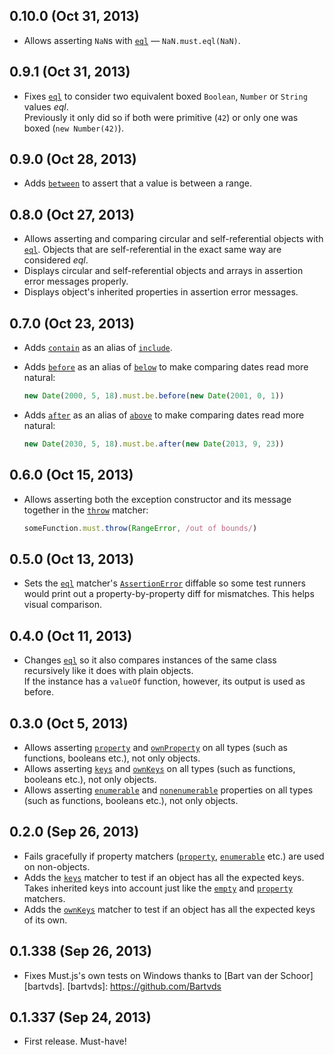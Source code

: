 ## 0.10.0 (Oct 31, 2013)
- Allows asserting `NaN`s with [`eql`] — `NaN.must.eql(NaN)`.

## 0.9.1 (Oct 31, 2013)
- Fixes [`eql`] to consider two equivalent boxed `Boolean`, `Number` or `String`
  values *eql*.  
  Previously it only did so if both were primitive (`42`) or only one was boxed
  (`new Number(42)`).

## 0.9.0 (Oct 28, 2013)
- Adds [`between`] to assert that a value is between a range.

[`between`]: https://github.com/moll/js-must/blob/master/doc/API.md#Must.prototype.between

## 0.8.0 (Oct 27, 2013)
- Allows asserting and comparing circular and self-referential objects with
  [`eql`]. Objects that are self-referential in the exact same way are
  considered *eql*.
- Displays circular and self-referential objects and arrays in assertion error
  messages properly.
- Displays object's inherited properties in assertion error messages.

## 0.7.0 (Oct 23, 2013)
- Adds [`contain`] as an alias of [`include`].

- Adds [`before`] as an alias of [`below`] to make comparing dates read more
  natural:

  ```javascript
  new Date(2000, 5, 18).must.be.before(new Date(2001, 0, 1))
  ```

- Adds [`after`] as an alias of [`above`] to make comparing dates read more
  natural:

  ```javascript
  new Date(2030, 5, 18).must.be.after(new Date(2013, 9, 23))
  ```

[`contain`]: https://github.com/moll/js-must/blob/master/doc/API.md#Must.prototype.contain
[`include`]: https://github.com/moll/js-must/blob/master/doc/API.md#Must.prototype.include
[`below`]: https://github.com/moll/js-must/blob/master/doc/API.md#Must.prototype.below
[`before`]: https://github.com/moll/js-must/blob/master/doc/API.md#Must.prototype.before
[`above`]: https://github.com/moll/js-must/blob/master/doc/API.md#Must.prototype.above
[`after`]: https://github.com/moll/js-must/blob/master/doc/API.md#Must.prototype.after

## 0.6.0 (Oct 15, 2013)
- Allows asserting both the exception constructor and its message together in
  the [`throw`] matcher:

  ```javascript
  someFunction.must.throw(RangeError, /out of bounds/)
  ```

[`throw`]: https://github.com/moll/js-must/blob/master/doc/API.md#Must.prototype.throw

## 0.5.0 (Oct 13, 2013)
- Sets the [`eql`] matcher's [`AssertionError`] diffable so some test
  runners would print out a property-by-property diff for mismatches. This helps
  visual comparison.

[`AssertionError`]: https://github.com/moll/js-must/blob/master/doc/API.md#AssertionError

## 0.4.0 (Oct 11, 2013)
- Changes [`eql`] so it also compares instances of the same class recursively
  like it does with plain objects.  
  If the instance has a `valueOf` function, however, its output is used as
  before.

[`eql`]: https://github.com/moll/js-must/blob/master/doc/API.md#Must.prototype.eql

## 0.3.0 (Oct 5, 2013)
- Allows asserting [`property`] and [`ownProperty`] on all types (such as
  functions, booleans etc.), not only objects.
- Allows asserting [`keys`] and [`ownKeys`] on all types (such as functions,
  booleans etc.), not only objects.
- Allows asserting [`enumerable`] and [`nonenumerable`] properties on all
  types (such as functions, booleans etc.), not only objects.

[`nonenumerable`]: https://github.com/moll/js-must/blob/master/doc/API.md#Must.prototype.nonenumerable
[`ownProperty`]: https://github.com/moll/js-must/blob/master/doc/API.md#Must.prototype.ownProperty

## 0.2.0 (Sep 26, 2013)
- Fails gracefully if property matchers ([`property`],
  [`enumerable`] etc.) are used on non-objects.
- Adds the [`keys`] matcher to test if an object has all
  the expected keys.  
  Takes inherited keys into account just like the [`empty`] and [`property`]
  matchers.
- Adds the [`ownKeys`] matcher to test if an object has all the expected keys
  of its own.

[`empty`]: https://github.com/moll/js-must/blob/master/doc/API.md#Must.prototype.empty
[`enumerable`]: https://github.com/moll/js-must/blob/master/doc/API.md#Must.prototype.enumerable
[`property`]: https://github.com/moll/js-must/blob/master/doc/API.md#Must.prototype.property
[`keys`]: https://github.com/moll/js-must/blob/master/doc/API.md#Must.prototype.keys
[`ownKeys`]: https://github.com/moll/js-must/blob/master/doc/API.md#Must.prototype.ownKeys

## 0.1.338 (Sep 26, 2013)
- Fixes Must.js's own tests on Windows thanks to [Bart van der Schoor][bartvds].
[bartvds]: https://github.com/Bartvds

## 0.1.337 (Sep 24, 2013)
- First release. Must-have!
